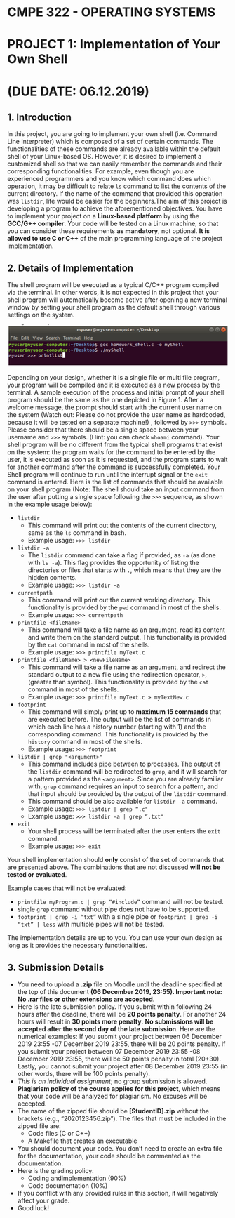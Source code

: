 # CMPE 322 - OPERATING SYSTEMS
# PROJECT 1: Implementation of Your Own Shell
# (DUE DATE: 06.12.2019)

## 1. Introduction

In this project, you are going to implement your own shell (i.e. Command Line Interpreter) which is composed of a set of certain commands. The functionalities of these commands are already available within the default shell of your Linux-based OS. However, it is desired to implement a customized shell so that we can easily remember the commands and their corresponding functionalities. For example, even though you are experienced programmers and you know which command does which operation, it may be difficult to relate `ls` command to list the contents of the current directory. If the name of the command that provided this operation was `listdir`, life would be easier for the beginners.The aim of this project is developing a program to achieve the aforementioned objectives. You have to implement your project on a **Linux-based platform** by using the **GCC/G++ compiler**. Your code will be tested on a Linux machine, so that you can consider these requirements **as mandatory**, not optional. **It is allowed to use C or C++** of  the  main  programming  language  of  the  project implementation.

## 2. Details of Implementation

The shell program will be executed as a typical C/C++ program compiled via the terminal. In other words, it is not expected in this project that your shell program will automatically become active after opening a new terminal window by setting your shell program as the default shell through various settings on the system.

![Figure 1: Example execution of the customized shell implementation](./figure_1.png "Figure 1: Example execution of the customized shell implementation")

Depending on your design, whether it is a single file or multi file program, your program will be compiled and it is executed as a new process by the terminal. A sample execution of the process and initial prompt of your shell program should be the same as the one depicted in Figure 1. After a welcome message, the prompt should start with the current user name on the system (Watch out: Please do not provide the user name as hardcoded, because it will be tested on a separate machine!) , followed by `>>>` symbols. Please consider that there should be a single space between your username and `>>>` symbols. (Hint: you can check `whoami` command). Your shell program will be no different from the typical shell programs that exist on the system: the program waits for the command to be entered by the user, it is executed as soon as it is requested, and the program starts to wait for another command after the command is successfully completed. Your Shell program will continue to run until the interrupt signal or the `exit` command is entered. Here is the list of commands that should be available on your shell program (Note: The shell should take an input command from the user after putting a single space following the `>>>` sequence, as shown in the example usage below):

- `listdir`
  - This command will print out the contents of the current directory, same as the `ls` command in bash.
  - Example usage: `>>> listdir`
- `listdir -a`
  - The `listdir` command can take a flag if provided, as `-a` (as done with `ls -a`). This flag provides the opportunity of listing the directories or files that starts with `.`, which means that they are the hidden contents.
  - Example usage: `>>> listdir -a`
- `currentpath`
  - This command will print out the current working directory. This functionality is provided by the `pwd` command in most of the shells.
  - Example usage: `>>> currentpath`
- `printfile <fileName>`
  - This command will take a file name as an argument, read its content and write them on the standard output. This functionality is provided by the `cat` command in most of the shells. 
  - Example usage: `>>> printfile myText.c`
- `printfile <fileName> > <newFileName>`
  - This command will take a file name as an argument, and redirect the standard output to a new file using the redirection operator, `>`, (greater than symbol).  This functionality is provided by the `cat` command in most of the shells. 
  - Example usage: `>>> printfile myText.c > myTextNew.c`
- `footprint`
  - This  command  will  simply print up  to **maximum 15 commands** that  are executed before. The output will be the list of commands in which each line has a history number (starting with 1) and the corresponding command. This functionality is provided by the `history` command in most of the shells.
  - Example usage: `>>> footprint`
- `listdir | grep "<argument>"`
  - This  command  includes  pipe  between  to  processes.  The  output  of  the `listdir` command will be redirected to `grep`, and it will search for a pattern provided as the `<argument>`. Since you are already familiar with, `grep` command requires an input to search for a pattern, and that input should be provided by the output of the `listdir` command. 
  - This command should be also available for `listdir -a` command.
  - Example usage: `>>> listdir | grep “.c"`
  - Example usage: `>>> listdir -a | grep “.txt"`
- `exit`
  - Your shell process will be terminated after the user enters the `exit` command. 
  - Example usage: `>>> exit`

Your shell implementation should **only** consist of the set of commands that are presented above. The combinations that are not discussed **will not be tested or evaluated**.

Example cases that will not be evaluated:
- `printfile myProgram.c | grep “#include”` command will not be tested.
- single `grep` command without pipe does not have to be supported.
- `footprint | grep -i “txt”` with a single pipe or `footprint | grep -i “txt” | less` with multiple pipes  will not be tested.

The implementation details are up to you. You can use your own design as long as it provides the necessary functionalities. 

## 3. Submission Details

- You need to upload a **.zip** file on Moodle until the deadline specified at the top of this document **(06 December 2019,  23:55). Important  note: No .rar files  or other extensions are accepted**.
- Here is the late submission policy. If you submit within following 24 hours after the deadline, there will be **20 points penalty**. For another 24 hours will result in **30 points more penalty**. **No submissions will be accepted after the second day of the late submission**. Here are the numerical examples: If you submit your project between 06 December 2019 23:55 -07 December 2019 23:55, there will be 20 points penalty. If you submit your project between 07 December 2019 23:55 -08 December 2019 23:55, there will be 50 points penalty in total (20+30). Lastly, you cannot submit your project after 08 December 2019 23:55 (in other words, there will be 100 points penalty).
- *This is an individual assignment*; no group submission is allowed. **Plagiarism policy of the course applies for this project**, which means that your code will be analyzed for plagiarism. No excuses will be accepted.
- The  name  of  the  zipped  file  should  be **[StudentID].zip** without  the  brackets  (e.g., “2020123456.zip”). The files that must be included in the zipped file are:
  - Code files (C or C++)
  - A Makefile that creates an executable
- You should document your code. You don’t need to create an extra file for the documentation, your code should be commented as the documentation.
- Here is the grading policy:
  - Coding andimplementation (90%)
  - Code documentation (10%)
- If you conflict with any provided rules in this section, it will negatively affect your grade.
- Good luck!


